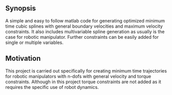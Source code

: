 ## Synopsis

A simple and easy to follow matlab code for generating optimized minimum time cubic splines with general boundary velocities and maximum velocity constraints.
It also includes multivariable spline generation as usually is the case for robotic manipulator. 
Further constraints can be easily added for single or multiple variables.

## Motivation
This project is carried out specifically for creating minimum time trajectories for robotic manipulators with n-dofs with general velocity and torque constraints.
Although in this project torque constraints are not added as it requires the specific use of robot dynamics.
